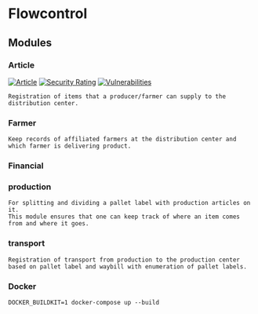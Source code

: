 # Flowcontrol

## Modules
### Article
[![Article](https://github.com/rikp777/RP-Flowcontrol/actions/workflows/article.yml/badge.svg)](https://github.com/rikp777/RP-Flowcontrol/actions/workflows/article.yml)
[![Security Rating](https://sonarcloud.io/api/project_badges/measure?project=flowcontrol.article&metric=security_rating)](https://sonarcloud.io/dashboard?id=flowcontrol.article)
[![Vulnerabilities](https://sonarcloud.io/api/project_badges/measure?project=flowcontrol.article&metric=vulnerabilities)](https://sonarcloud.io/dashboard?id=flowcontrol.article)

    Registration of items that a producer/farmer can supply to the distribution center.
### Farmer
    Keep records of affiliated farmers at the distribution center and which farmer is delivering product.
### Financial
    
### production
    For splitting and dividing a pallet label with production articles on it. 
    This module ensures that one can keep track of where an item comes from and where it goes. 
### transport
    Registration of transport from production to the production center based on pallet label and waybill with enumeration of pallet labels.




### Docker 
````DOCKER_BUILDKIT=1 docker-compose up --build````
